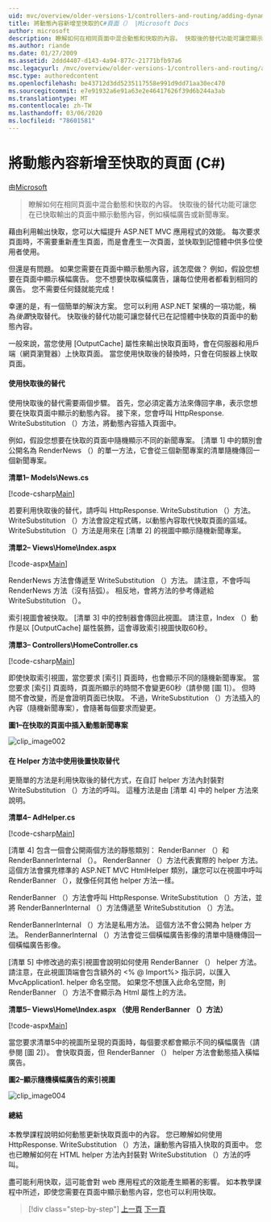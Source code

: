 ```yaml
---
uid: mvc/overview/older-versions-1/controllers-and-routing/adding-dynamic-content-to-a-cached-page-cs
title: 將動態內容新增至快取的C#頁面（） |Microsoft Docs
author: microsoft
description: 瞭解如何在相同頁面中混合動態和快取的內容。 快取後的替代功能可讓您顯示動態內容，例如橫幅廣告 o 。
ms.author: riande
ms.date: 01/27/2009
ms.assetid: 2ddd4407-d143-4a94-877c-21771bfb97a6
msc.legacyurl: /mvc/overview/older-versions-1/controllers-and-routing/adding-dynamic-content-to-a-cached-page-cs
msc.type: authoredcontent
ms.openlocfilehash: be43712d3dd5235117558e991d9dd71aa30ec470
ms.sourcegitcommit: e7e91932a6e91a63e2e46417626f39d6b244a3ab
ms.translationtype: MT
ms.contentlocale: zh-TW
ms.lasthandoff: 03/06/2020
ms.locfileid: "78601581"
---
```

# <a name="adding-dynamic-content-to-a-cached-page-c"></a>將動態內容新增至快取的頁面 (C#)

由[Microsoft](https://github.com/microsoft)

> 瞭解如何在相同頁面中混合動態和快取的內容。 快取後的替代功能可讓您在已快取輸出的頁面中顯示動態內容，例如橫幅廣告或新聞專案。

藉由利用輸出快取，您可以大幅提升 ASP.NET MVC 應用程式的效能。 每次要求頁面時，不需要重新產生頁面，而是會產生一次頁面，並快取到記憶體中供多位使用者使用。

但還是有問題。 如果您需要在頁面中顯示動態內容，該怎麼做？ 例如，假設您想要在頁面中顯示橫幅廣告。 您不想要快取橫幅廣告，讓每位使用者都看到相同的廣告。 您不需要任何錢就能完成！

幸運的是，有一個簡單的解決方案。 您可以利用 ASP.NET 架構的一項功能，稱為*後置*快取替代。 快取後的替代功能可讓您替代已在記憶體中快取的頁面中的動態內容。

一般來說，當您使用 [OutputCache] 屬性來輸出快取頁面時，會在伺服器和用戶端（網頁瀏覽器）上快取頁面。 當您使用快取後的替換時，只會在伺服器上快取頁面。

#### <a name="using-post-cache-substitution"></a>使用快取後的替代

使用快取後的替代需要兩個步驟。 首先，您必須定義方法來傳回字串，表示您想要在快取頁面中顯示的動態內容。 接下來，您會呼叫 HttpResponse. WriteSubstitution （）方法，將動態內容插入頁面中。

例如，假設您想要在快取的頁面中隨機顯示不同的新聞專案。 [清單 1] 中的類別會公開名為 RenderNews （）的單一方法，它會從三個新聞專案的清單隨機傳回一個新聞專案。

**清單1– Models\News.cs**

[!code-csharp[Main](adding-dynamic-content-to-a-cached-page-cs/samples/sample1.cs)]

若要利用快取後的替代，請呼叫 HttpResponse. WriteSubstitution （）方法。 WriteSubstitution （）方法會設定程式碼，以動態內容取代快取頁面的區域。 WriteSubstitution （）方法是用來在 [清單 2] 的視圖中顯示隨機新聞專案。

**清單2– Views\Home\Index.aspx**

[!code-aspx[Main](adding-dynamic-content-to-a-cached-page-cs/samples/sample2.aspx)]

RenderNews 方法會傳遞至 WriteSubstitution （）方法。 請注意，不會呼叫 RenderNews 方法（沒有括弧）。 相反地，會將方法的參考傳遞給 WriteSubstitution （）。

索引視圖會被快取。 [清單 3] 中的控制器會傳回此視圖。 請注意，Index （）動作是以 [OutputCache] 屬性裝飾，這會導致索引視圖快取60秒。

**清單3– Controllers\HomeController.cs**

[!code-csharp[Main](adding-dynamic-content-to-a-cached-page-cs/samples/sample3.cs)]

即使快取索引視圖，當您要求 [索引] 頁面時，也會顯示不同的隨機新聞專案。 當您要求 [索引] 頁面時，頁面所顯示的時間不會變更60秒（請參閱 [圖 1]）。 但時間不會改變，而是會證明頁面已快取。 不過，WriteSubstitution （）方法插入的內容（隨機新聞專案），會隨著每個要求而變更。

**圖1–在快取的頁面中插入動態新聞專案**

![clip_image002](adding-dynamic-content-to-a-cached-page-cs/_static/image1.jpg)

#### <a name="using-post-cache-substitution-in-helper-methods"></a>在 Helper 方法中使用後置快取替代

更簡單的方法是利用快取後的替代方式，在自訂 helper 方法內封裝對 WriteSubstitution （）方法的呼叫。 這種方法是由 [清單 4] 中的 helper 方法來說明。

**清單4– AdHelper.cs**

[!code-csharp[Main](adding-dynamic-content-to-a-cached-page-cs/samples/sample4.cs)]

[清單 4] 包含一個會公開兩個方法的靜態類別： RenderBanner （）和 RenderBannerInternal （）。 RenderBanner （）方法代表實際的 helper 方法。 這個方法會擴充標準的 ASP.NET MVC HtmlHelper 類別，讓您可以在視圖中呼叫 RenderBanner （），就像任何其他 helper 方法一樣。

RenderBanner （）方法會呼叫 HttpResponse. WriteSubstitution （）方法，並將 RenderBannerInternal （）方法傳遞至 WriteSubstitution （）方法。

RenderBannerInternal （）方法是私用方法。 這個方法不會公開為 helper 方法。 RenderBannerInternal （）方法會從三個橫幅廣告影像的清單中隨機傳回一個橫幅廣告影像。

[清單 5] 中修改過的索引視圖會說明如何使用 RenderBanner （） helper 方法。 請注意，在此視圖頂端會包含額外的 &lt;% @ Import%&gt; 指示詞，以匯入 MvcApplication1. helper 命名空間。 如果您不想匯入此命名空間，則 RenderBanner （）方法不會顯示為 Html 屬性上的方法。

**清單5– Views\Home\Index.aspx （使用 RenderBanner （）方法）**

[!code-aspx[Main](adding-dynamic-content-to-a-cached-page-cs/samples/sample5.aspx)]

當您要求清單5中的視圖所呈現的頁面時，每個要求都會顯示不同的橫幅廣告（請參閱 [圖 2]）。 會快取頁面，但 RenderBanner （） helper 方法會動態插入橫幅廣告。

**圖2–顯示隨機橫幅廣告的索引視圖**

![clip_image004](adding-dynamic-content-to-a-cached-page-cs/_static/image2.jpg)

#### <a name="summary"></a>總結

本教學課程說明如何動態更新快取頁面中的內容。 您已瞭解如何使用 HttpResponse. WriteSubstitution （）方法，讓動態內容插入快取的頁面中。 您也已瞭解如何在 HTML helper 方法內封裝對 WriteSubstitution （）方法的呼叫。

盡可能利用快取，這可能會對 web 應用程式的效能產生顯著的影響。 如本教學課程中所述，即使您需要在頁面中顯示動態內容，您也可以利用快取。

> [!div class="step-by-step"]
> [上一頁](improving-performance-with-output-caching-cs.md)
> [下一頁](creating-a-controller-cs.md)

